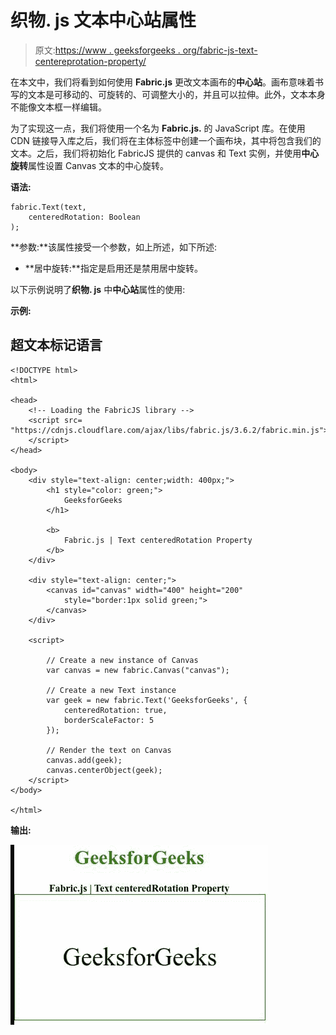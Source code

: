 # 织物. js 文本中心站属性

> 原文:[https://www . geeksforgeeks . org/fabric-js-text-centereprotation-property/](https://www.geeksforgeeks.org/fabric-js-text-centeredrotation-property/)

在本文中，我们将看到如何使用 **Fabric.js** 更改文本画布的**中心站**。画布意味着书写的文本是可移动的、可旋转的、可调整大小的，并且可以拉伸。此外，文本本身不能像文本框一样编辑。

为了实现这一点，我们将使用一个名为 **Fabric.js.** 的 JavaScript 库。在使用 CDN 链接导入库之后，我们将在主体标签中创建一个画布块，其中将包含我们的文本。之后，我们将初始化 FabricJS 提供的 canvas 和 Text 实例，并使用**中心旋转**属性设置 Canvas 文本的中心旋转。

**语法:**

```
fabric.Text(text,
    centeredRotation: Boolean
); 
```

**参数:**该属性接受一个参数，如上所述，如下所述:

*   **居中旋转:**指定是启用还是禁用居中旋转。

以下示例说明了**织物. js** 中**中心站**属性的使用:

**示例:**

## 超文本标记语言

```
<!DOCTYPE html>
<html>

<head>
    <!-- Loading the FabricJS library -->
    <script src=
"https://cdnjs.cloudflare.com/ajax/libs/fabric.js/3.6.2/fabric.min.js">
    </script>
</head>

<body>
    <div style="text-align: center;width: 400px;">
        <h1 style="color: green;">
            GeeksforGeeks
        </h1>

        <b>
            Fabric.js | Text centeredRotation Property
        </b>
    </div>

    <div style="text-align: center;">
        <canvas id="canvas" width="400" height="200"
            style="border:1px solid green;">
        </canvas>
    </div>

    <script>

        // Create a new instance of Canvas
        var canvas = new fabric.Canvas("canvas");

        // Create a new Text instance
        var geek = new fabric.Text('GeeksforGeeks', {
            centeredRotation: true,
            borderScaleFactor: 5
        });

        // Render the text on Canvas
        canvas.add(geek);
        canvas.centerObject(geek);
    </script>
</body>

</html>
```

**输出:**

![](img/40578a02a61496188da5c79c8eb2834c.png)